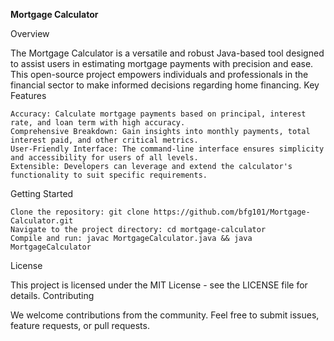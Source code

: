 **Mortgage Calculator**

Overview

The Mortgage Calculator is a versatile and robust Java-based tool designed to assist users in estimating mortgage payments with precision and ease. This open-source project empowers individuals and professionals in the financial sector to make informed decisions regarding home financing.
Key Features

    Accuracy: Calculate mortgage payments based on principal, interest rate, and loan term with high accuracy.
    Comprehensive Breakdown: Gain insights into monthly payments, total interest paid, and other critical metrics.
    User-Friendly Interface: The command-line interface ensures simplicity and accessibility for users of all levels.
    Extensible: Developers can leverage and extend the calculator's functionality to suit specific requirements.

Getting Started

    Clone the repository: git clone https://github.com/bfg101/Mortgage-Calculator.git
    Navigate to the project directory: cd mortgage-calculator
    Compile and run: javac MortgageCalculator.java && java MortgageCalculator

License

This project is licensed under the MIT License - see the LICENSE file for details.
Contributing

We welcome contributions from the community. Feel free to submit issues, feature requests, or pull requests.
